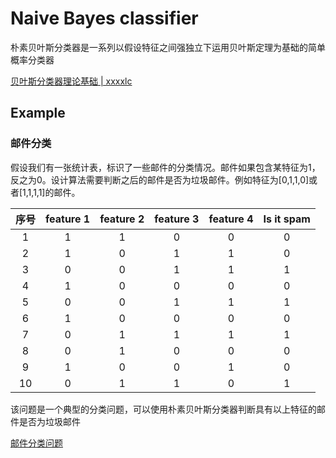 # Naive Bayes classifier

朴素贝叶斯分类器是一系列以假设特征之间强独立下运用贝叶斯定理为基础的简单概率分类器



[贝叶斯分类器理论基础 | xxxxlc](https://xxxxlc.github.io/2022/01/17/bei-xie-si-fen-lei-qi-li-lun-ji-chu/)



## Example

### 邮件分类

假设我们有一张统计表，标识了一些邮件的分类情况。邮件如果包含某特征为1，反之为0。设计算法需要判断之后的邮件是否为垃圾邮件。例如特征为[0,1,1,0]或者[1,1,1,1]的邮件。

| 序号 | feature 1 | feature 2 | feature 3 | feature 4 | Is it spam |
| :--: | :-------: | :-------: | :-------: | :-------: | :--------: |
|  1   |     1     |     1     |     0     |     0     |     0      |
|  2   |     1     |     0     |     1     |     1     |     0      |
|  3   |     0     |     0     |     1     |     1     |     1      |
|  4   |     1     |     0     |     0     |     0     |     0      |
|  5   |     0     |     0     |     1     |     1     |     1      |
|  6   |     1     |     0     |     0     |     0     |     0      |
|  7   |     0     |     1     |     1     |     1     |     1      |
|  8   |     0     |     1     |     0     |     0     |     0      |
|  9   |     1     |     0     |     0     |     1     |     0      |
|  10  |     0     |     1     |     1     |     0     |     1      |

该问题是一个典型的分类问题，可以使用朴素贝叶斯分类器判断具有以上特征的邮件是否为垃圾邮件

[邮件分类问题](https://github.com/xxxxlc/Machine-Learning/blob/main/ML_tensorflow/Naive_Bayes_Classifier/example/mail.py)



